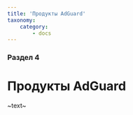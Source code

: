 ```yaml
---
title: 'Продукты AdGuard'
taxonomy:
    category:
        - docs
---
```


### Раздел 4

# Продукты AdGuard

~text~